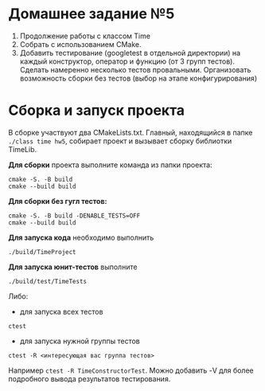 # Домашнее задание №5

1. Продолжение работы с классом Time
2. Собрать с использованием CMake.
3. Добавить тестирование (googletest в отдельной директории) на каждый конструктор, оператор и функцию (от 3 групп тестов). Сделать намеренно несколько тестов провальными. Организовать возможность сборки без тестов (выбор на этапе конфигурирования)

# Сборка и запуск проекта
В сборке участвуют два CMakeLists.txt. Главный, находящийся в папке `./class time hw5`, собирает проект и вызывает сборку библиотки TimeLib.

**Для сборки** проекта выполните команда из папки проекта:
```
cmake -S. -B build
cmake --build build
```
**Для сборки без гугл тестов:**
```
cmake -S. -B build -DENABLE_TESTS=OFF
cmake --build build
```

**Для запуска кода** необходимо выполнить 
```
./build/TimeProject
``` 
**Для запуска юнит-тестов** выполните 
```
./build/test/TimeTests
```
Либо:
- для запуска всех тестов
```
ctest
```
- для запуска нужной группы тестов
```
ctest -R <интересующая вас группа тестов>
```
Например `ctest -R TimeConstructorTest`. Можно добавить -V для более подробного вывода результатов тестирования.

